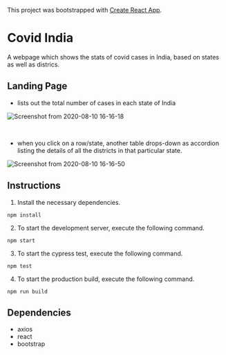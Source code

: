 This project was bootstrapped with [Create React App](https://github.com/facebook/create-react-app).
# Covid India

A webpage which shows the stats of covid cases in India, based on states as well as districs.

## Landing Page

- lists out the total number of cases in each state of India

![Screenshot from 2020-08-10 16-16-18](https://user-images.githubusercontent.com/56962520/89786194-2d6da280-db39-11ea-8162-4ad979562141.png)


<br/>


- when you click on a row/state, another table drops-down as accordion listing the details of all the districts in that particular state.

![Screenshot from 2020-08-10 16-16-50](https://user-images.githubusercontent.com/56962520/89786201-2fcffc80-db39-11ea-85aa-4e132f9aac38.png)


## Instructions

1. Install the necessary dependencies.

```
npm install
```

2. To start the development server, execute the following command.

```
npm start
```

3. To start the cypress test, execute the following command.

```
npm test
```

4. To start the production build, execute the following command.

```
npm run build
```

## Dependencies

- axios
- react
- bootstrap

